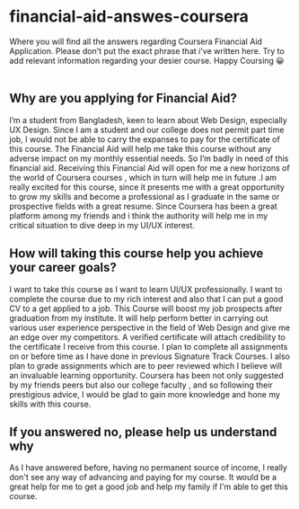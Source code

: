 # financial-aid-answes-coursera
Where you will find all the answers regarding Coursera Financial Aid Application. Please don't put the exact phrase that i've written here. Try to add relevant information regarding your desier course. Happy Coursing 😀
<br><br>
## Why are you applying for Financial Aid?
I’m a student from Bangladesh, keen to learn about Web Design, especially UX Design. Since I am a student and our college does not permit part time job, I would not be able to carry the expanses to pay for the certificate of this course. The Financial Aid will help me take this course without any adverse impact on my monthly essential needs. So I’m badly in need of this financial aid. Receiving this Financial Aid will open for me a new horizons of the world of Coursera courses , which in turn will help me in future .I am really excited for this course, since it presents me with a great opportunity to grow my skills and become a professional as I graduate in the same or prospective fields with a great resume. Since Coursera has been a great platform among my friends and i think the authority will help me in my critical situation to dive deep in my UI/UX interest.


## How will taking this course help you achieve your career goals?
I want to take this course as I want to learn UI/UX professionally. I want to complete the course due to my rich interest and also that I can put a good CV to a get applied to a job. This Course will boost my job prospects after graduation from my institute. It will help perform better in carrying out various user experience perspective in the field of Web Design and give me an edge over my competitors. A verified certificate will attach credibility to the certificate I receive from this course. I plan to complete all assignments on or before time as I have done in previous Signature Track Courses. I also plan to grade assignments which are to peer reviewed which I believe will an invaluable learning opportunity. Coursera has been not only suggested by my friends peers but also our college faculty , and so following their prestigious advice, I would be glad to gain more knowledge and hone my skills with this course.


## If you answered no, please help us understand why
As I have answered before, having no permanent source of income, I really don't see any way of advancing and paying for my course. It would be a great help for me to get a good job and help my family if I'm able to get this course.
